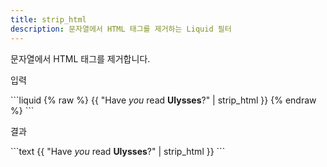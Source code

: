 ```yaml
---
title: strip_html
description: 문자열에서 HTML 태그를 제거하는 Liquid 필터
---
```


문자열에서 HTML 태그를 제거합니다.

<p class="code-label">입력</p>
```liquid
{% raw %}
{{ "Have <em>you</em> read <strong>Ulysses</strong>?" | strip_html }}
{% endraw %}
```

<p class="code-label">결과</p>
```text
{{ "Have <em>you</em> read <strong>Ulysses</strong>?" | strip_html }}
```
